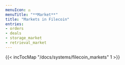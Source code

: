 ```yaml
---
menuIcon: ⚖️
menuTitle: "**Market**"
title: "Markets in Filecoin"
entries:
- orders
- deals
- storage_market
- retrieval_market
---
```


{{< incTocMap "/docs/systems/filecoin_markets" 1 >}}
